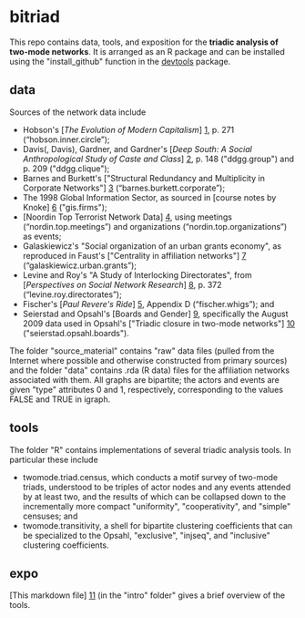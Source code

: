 bitriad
=======

This repo contains data, tools, and exposition for the **triadic analysis of two-mode networks**. It is arranged as an R package and can be installed using the "install_github" function in the [devtools](http://cran.r-project.org/web/packages/devtools/index.html) package.

## data

Sources of the network data include
* Hobson's [*The Evolution of Modern Capitalism*] [1], p. 271 (“hobson.inner.circle”);
* Davis(, Davis), Gardner, and Gardner's [*Deep South: A Social Anthropological Study of Caste and Class*] [2], p. 148 ("ddgg.group") and p. 209 ("ddgg.clique");
* Barnes and Burkett's ["Structural Redundancy and Multiplicity in Corporate Networks"] [3] (“barnes.burkett.corporate”);
* The 1998 Global Information Sector, as sourced in [course notes by Knoke] [6] ("gis.firms");
* [Noordin Top Terrorist Network Data] [4], using meetings (“nordin.top.meetings”) and organizations (“nordin.top.organizations”) as events;
* Galaskiewicz's "Social organization of an urban grants economy", as reproduced in Faust's ["Centrality in affiliation networks"] [7] (“galaskiewicz.urban.grants”);
* Levine and Roy's "A Study of Interlocking Directorates", from [*Perspectives on Social Network Research*] [8], p. 372 (“levine.roy.directorates”);
* Fischer's [*Paul Revere's Ride*] [5], Appendix D (“fischer.whigs”); and
* Seierstad and Opsahl's [Boards and Gender] [9], specifically the August 2009 data used in Opsahl's ["Triadic closure in two-mode networks"] [10] ("seierstad.opsahl.boards").

[1]: https://archive.org/details/evolutionofmoder00hobsuoft
[2]: http://www.amazon.com/Deep-South-Anthropological-Southern-Classics/dp/1570038155
[3]: http://www.insna.org/PDF/Connections/v30/2010_I-2_P-1-1.pdf
[4]: http://www.thearda.com/Archive/Files/Descriptions/TERRNET.asp
[5]: http://books.google.com/books/about/Paul_Revere_s_Ride.html?id=ZAvQfZFbLp4C
[6]: https://www.soc.umn.edu/~knoke/pages/Affiliations_&_Overlapping_Subgroups.doc
[7]: http://www.socsci.uci.edu/~kfaust/faust/research/articles/faust_centrality_sn_1997.pdf
[8]: http://www.sciencedirect.com/science/book/9780123525505
[9]: http://www.boardsandgender.com/data.php
[10]: http://toreopsahl.com/2011/12/21/article-triadic-closure-in-two-mode-networks-redefining-the-global-and-local-clustering-coefficients/

The folder "source_material" contains "raw" data files (pulled from the Internet where possible and otherwise constructed from primary sources) and the folder "data" contains .rda (R data) files for the affiliation networks associated with them. All graphs are bipartite; the actors and events are given "type" attributes 0 and 1, respectively, corresponding to the values FALSE and TRUE in igraph.

## tools

The folder "R" contains implementations of several triadic analysis tools. In particular these include
* twomode.triad.census, which conducts a motif survey of two-mode triads, understood to be triples of actor nodes and any events attended by at least two, and the results of which can be collapsed down to the incrementally more compact "uniformity", "cooperativity", and "simple" censuses; and
* twomode.transitivity, a shell for bipartite clustering coefficients that can be specialized to the Opsahl, "exclusive", "injseq", and "inclusive" clustering coefficients.

## expo

[This markdown file] [11] (in the "intro" folder" gives a brief overview of the tools.

[11]: https://github.com/corybrunson/bitriad/blob/master/intro/bitriad-intro.md